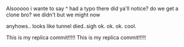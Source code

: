 Alsooooo
 i wante to say 
^ had a typo there did ya'll notice?
do we get a clone bro? we didn't but we might now

anyhows..
looks like tunnel died..sigh
ok. ok. ok. cool.


This is my replica commit!!!!!
This is my replica commit!!!!!
